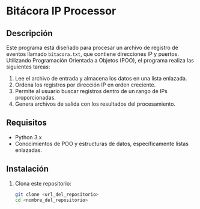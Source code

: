 # Bitácora IP Processor

## Descripción

Este programa está diseñado para procesar un archivo de registro de eventos llamado `bitacora.txt`, que contiene direcciones IP y puertos. Utilizando Programación Orientada a Objetos (POO), el programa realiza las siguientes tareas:

1. Lee el archivo de entrada y almacena los datos en una lista enlazada.
2. Ordena los registros por dirección IP en orden creciente.
3. Permite al usuario buscar registros dentro de un rango de IPs proporcionadas.
4. Genera archivos de salida con los resultados del procesamiento.

## Requisitos

- Python 3.x
- Conocimientos de POO y estructuras de datos, específicamente listas enlazadas.

## Instalación

1. Clona este repositorio:
   ```bash
   git clone <url_del_repositorio>
   cd <nombre_del_repositorio>
